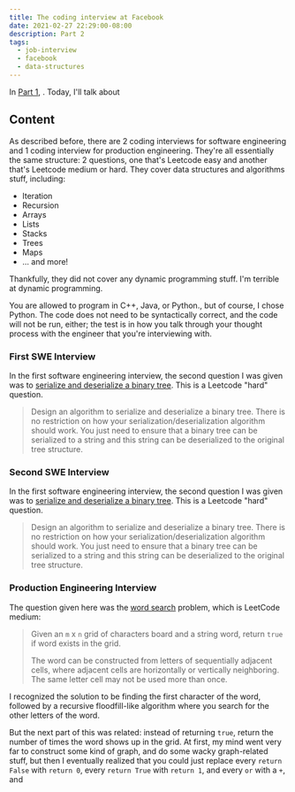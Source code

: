 ```yaml
---
title: The coding interview at Facebook
date: 2021-02-27 22:29:00-08:00
description: Part 2
tags:
  - job-interview
  - facebook
  - data-structures
---
```


In [Part 1](https://astrid.tech/2021/04/02/facebook-internship/), . Today, I'll talk about 

## Content

As described before, there are 2 coding interviews for software engineering and 1 coding interview for production engineering. They're all essentially the same structure: 2 questions, one that's Leetcode easy and another that's Leetcode medium or hard. They cover data structures and algorithms stuff, including:

- Iteration
- Recursion
- Arrays
- Lists
- Stacks
- Trees
- Maps
- ... and more!

Thankfully, they did not cover any dynamic programming stuff. I'm terrible at dynamic programming.

You are allowed to program in C++, Java, or Python., but of course, I chose Python. The code does not need to be syntactically correct, and the code will not be run, either; the test is in how you talk through your thought process with the engineer that you're interviewing with.

### First SWE Interview

In the first software engineering interview, the second question I was given was to [serialize and deserialize a binary tree](https://leetcode.com/problems/serialize-and-deserialize-binary-tree/). This is a Leetcode "hard" question.

> Design an algorithm to serialize and deserialize a binary tree. There is no restriction on how your serialization/deserialization algorithm should work. You just need to ensure that a binary tree can be serialized to a string and this string can be deserialized to the original tree structure.

### Second SWE Interview

In the first software engineering interview, the second question I was given was to [serialize and deserialize a binary tree](https://leetcode.com/problems/serialize-and-deserialize-binary-tree/). This is a Leetcode "hard" question.

> Design an algorithm to serialize and deserialize a binary tree. There is no restriction on how your serialization/deserialization algorithm should work. You just need to ensure that a binary tree can be serialized to a string and this string can be deserialized to the original tree structure.

### Production Engineering Interview

The question given here was the [word search](https://leetcode.com/problems/word-search/) problem, which is LeetCode medium:

> Given an `m` x `n` grid of characters board and a string word, return `true` if word exists in the grid.
>
> The word can be constructed from letters of sequentially adjacent cells, where adjacent cells are horizontally or vertically neighboring. The same letter cell may not be used more than once.

I recognized the solution to be finding the first character of the word, followed by a recursive floodfill-like algorithm where you search for the other letters of the word.

But the next part of this was related: instead of returning `true`, return the number of times the word shows up in the grid. At first, my mind went very far to construct some kind of graph, and do some wacky graph-related stuff, but then I eventually realized that you could just replace every `return False` with `return 0`, every `return True` with `return 1`, and every `or` with a `+`, and
